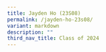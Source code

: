 ```yaml
---
title: Jayden Ho (23S08)
permalink: /jayden-ho-23s08/
variant: markdown
description: ""
third_nav_title: Class of 2024
---
```

